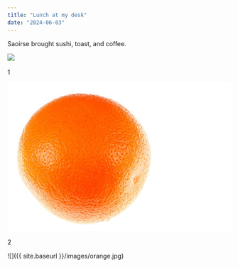 ```yaml
---
title: "Lunch at my desk"
date: "2024-06-03"
---
```


Saoirse brought sushi, toast, and coffee.

![](/images/orange.jpg)

1

![](images/orange.jpg)

2

![]({{ site.baseurl }}/images/orange.jpg)

